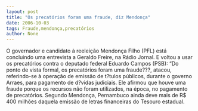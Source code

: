 ```yaml
---
layout: post
title: "Os precatórios foram uma fraude, diz Mendonça"
date: 2006-10-03
tags: Fraude,mendonça,precatórios
author: None
---
```

O governador e candidato à reeleição Mendonça Filho (PFL) está concluindo uma entrevista&nbsp;a Geraldo Freire, na Rádio Jornal.
E voltou a usar os precatórios contra o deputado federal Eduardo Campos (PSB): “Do ponto de vista formal, os precatórios foram uma fraude???, atacou, referindo-se à operação de emissão de t?tulos públicos, durante o governo Arraes, para pagamento de d?vidas judiciais.
Ele afirmou que houve uma fraude porque os recursos não foram utilizados, na época, no pagamento de precatórios.
Segundo Mendonça, Pernambuco ainda deve mais de R$ 400 milhões daquela emissão de letras financeiras do Tesouro estadual. 